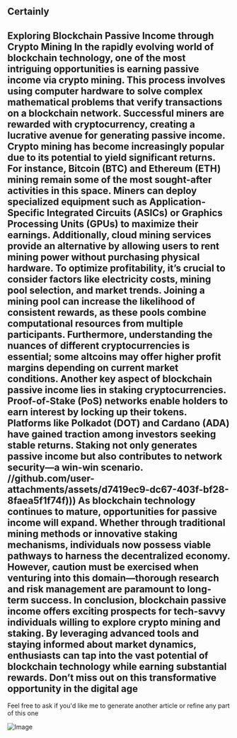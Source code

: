 Certainly
---
**Exploring Blockchain Passive Income through Crypto Mining**
In the rapidly evolving world of blockchain technology, one of the most intriguing opportunities is earning passive income via crypto mining. This process involves using computer hardware to solve complex mathematical problems that verify transactions on a blockchain network. Successful miners are rewarded with cryptocurrency, creating a lucrative avenue for generating passive income.
Crypto mining has become increasingly popular due to its potential to yield significant returns. For instance, Bitcoin (BTC) and Ethereum (ETH) mining remain some of the most sought-after activities in this space. Miners can deploy specialized equipment such as Application-Specific Integrated Circuits (ASICs) or Graphics Processing Units (GPUs) to maximize their earnings. Additionally, cloud mining services provide an alternative by allowing users to rent mining power without purchasing physical hardware.
To optimize profitability, it’s crucial to consider factors like electricity costs, mining pool selection, and market trends. Joining a mining pool can increase the likelihood of consistent rewards, as these pools combine computational resources from multiple participants. Furthermore, understanding the nuances of different cryptocurrencies is essential; some altcoins may offer higher profit margins depending on current market conditions.
Another key aspect of blockchain passive income lies in staking cryptocurrencies. Proof-of-Stake (PoS) networks enable holders to earn interest by locking up their tokens. Platforms like Polkadot (DOT) and Cardano (ADA) have gained traction among investors seeking stable returns. Staking not only generates passive income but also contributes to network security—a win-win scenario.
 //github.com/user-attachments/assets/d7419ec9-dc67-403f-bf28-8faea5f1f74f)))
As blockchain technology continues to mature, opportunities for passive income will expand. Whether through traditional mining methods or innovative staking mechanisms, individuals now possess viable pathways to harness the decentralized economy. However, caution must be exercised when venturing into this domain—thorough research and risk management are paramount to long-term success.
In conclusion, blockchain passive income offers exciting prospects for tech-savvy individuals willing to explore crypto mining and staking. By leveraging advanced tools and staying informed about market dynamics, enthusiasts can tap into the vast potential of blockchain technology while earning substantial rewards. Don’t miss out on this transformative opportunity in the digital age
--- 
Feel free to ask if you'd like me to generate another article or refine any part of this one


![Image](https://github.com/user-attachments/assets/d7419ec9-dc67-403f-bf28-8faea5f1f74f)